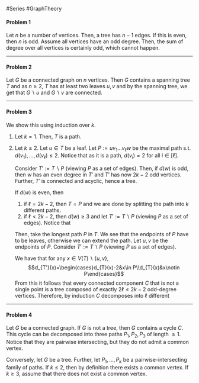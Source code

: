 #Series #GraphTheory 

#### Problem 1
Let $n$ be a number of vertices. Then, a tree has $n-1$ edges. If this is even, then $n$ is odd. Assume all vertices have an odd degree. Then, the sum of degree over all vertices is certainly odd, which cannot happen. 

---
#### Problem 2
Let $G$ be a connected graph on $n$ vertices. Then $G$ contains a spanning tree $T$ and as $n\geq 2$, $T$ has at least two leaves $u,v$ and by the spanning tree, we get that $G \backslash u$ and $G \backslash v$ are connected.

---
#### Problem 3
We show this using induction over $k$. 
1. Let $k=1$. Then, $T$ is a path. 
2. Let $k\geq 2$. Let $u\in T$ be a leaf. Let $P:=uv_{1}\dots v_{\ell}w$ be the maximal path s.t. $d(v_{1}),\dots,d(v_{\ell})\leq 2$. Notice that as it is a path, $d(v_{i})=2$ for all $i\in[\ell]$.
   
   Consider $T':= T \backslash P$ (viewing $P$ as a set of edges). Then, if $d(w)$ is odd, then $w$ has an even degree in $T'$ and $T'$ has now $2k-2$ odd vertices. Further, $T'$ is connected and acyclic, hence a tree. 
   
   If $d(w)$ is even, then 
   
	1. if $\ell=2k-2$, then $T=P$ and we are done by splitting the path into $k$ different paths. 
	2. if $\ell< 2k-2$, then $d(w)\geq 3$ and let $T':=T \backslash P$ (viewing $P$ as a set of edges). Notice that 
   
   Then, take the longest path $P$ in $T$. We see that the endpoints of $P$ have to be leaves, otherwise we can extend the path. Let $u,v$ be the endpoints of $P$. Consider $T':=T \backslash P$ (viewing $P$ as a set of edges). 
   
   We have that for any $x\in V(T) \backslash \{ u,v \}$, $$d_{T'}(x)=\begin{cases}d_{T}(x)-2&x\in P\\d_{T}(x)&x\notin P\end{cases}$$From this it follows that every connected component $C$ that is not a single point is a tree composed of exactly $2\ell\leq 2k-2$ odd-degree vertices. Therefore, by induction $C$ decomposes into $\ell$ different 

---
#### Problem 4
Let $G$ be a connected graph. If $G$ is not a tree, then $G$ contains a cycle $C$. This cycle can be decomposed into three paths $P_{1},P_{2},P_{3}$ of length $\geq 1$. Notice that they are pairwise intersecting, but they do not admit a common vertex. 

Conversely, let $G$ be a tree. Further, let $P_{1},\dots,P_{k}$ be a pairwise-intersecting family of paths. If $k\leq 2$, then by definition there exists a common vertex. If $k\geq 3$, assume that there does not exist a common vertex. 

